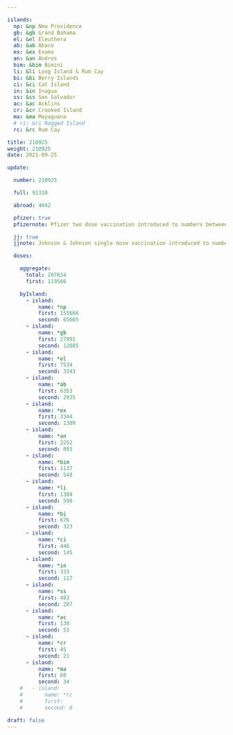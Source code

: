 ```yaml
---

islands:
  np: &np New Providence
  gb: &gb Grand Bahama
  el: &el Eleuthera
  ab: &ab Abaco
  ex: &ex Exuma
  an: &an Andros
  bim: &bim Bimini
  li: &li Long Island & Rum Cay
  bi: &bi Berry Islands
  ci: &ci Cat Island
  in: &in Inagua
  ss: &ss San Salvador
  ac: &ac Acklins
  cr: &cr Crooked Island
  ma: &ma Mayaguana
  # ri: &ri Ragged Island
  rc: &rc Rum Cay

title: 210925
weight: 210925
date: 2021-09-25

update:

  number: 210925

  full: 92310

  abroad: 4042

  pfizer: true
  pfizernote: Pfizer two dose vaccination introduced to numbers between Saturday, Aug 07, 2021 and  Saturday, Aug 14, 2021 period.

  jj: true
  jjnote: Johnson & Johnson single dose vaccination introduced to numbers between Sat, Sep 4, 2021 and Fri, Sep 10, 2021 period.

  doses: 

    aggregate:
      total: 207834
      first: 119566

    byIsland:
      - island:
          name: *np
          first: 155666
          second: 65665
      - island:
          name: *gb
          first: 27991
          second: 12085
      - island:
          name: *el
          first: 7534
          second: 3343
      - island:
          name: *ab
          first: 6353
          second: 2935
      - island:
          name: *ex
          first: 3344
          second: 1309
      - island:
          name: *an
          first: 2252
          second: 893
      - island:
          name: *bim
          first: 1137
          second: 548
      - island:
          name: *li
          first: 1384
          second: 590
      - island:
          name: *bi
          first: 676
          second: 323
      - island:
          name: *ci
          first: 446
          second: 145
      - island:
          name: *in
          first: 333
          second: 117
      - island:
          name: *ss
          first: 483
          second: 207
      - island:
          name: *ac
          first: 130
          second: 53
      - island:
          name: *cr
          first: 45
          second: 21
      - island:
          name: *ma
          first: 60
          second: 34
    #   - island:
    #       name: *rc
    #       first: 
    #       second: 0

draft: false
---
```


